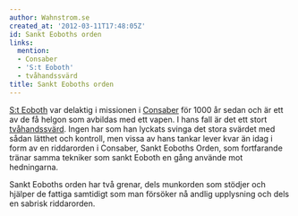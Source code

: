 ```yaml
---
author: Wahnstrom.se
created_at: '2012-03-11T17:48:05Z'
id: Sankt Eoboths orden
links:
  mention:
  - Consaber
  - 'S:t Eoboth'
  - tvåhandssvärd
title: Sankt Eoboths orden
---
```


[S:t Eoboth] var delaktig i missionen i [Consaber] för 1000 år sedan och är ett av de få helgon som
avbildas med ett vapen. I hans fall är det ett stort [tvåhandssvärd]. Ingen har som han lyckats
svinga det stora svärdet med sådan lätthet och kontroll, men vissa av hans tankar lever kvar än idag
i form av en riddarorden i Consaber, Sankt Eoboths Orden, som fortfarande tränar samma tekniker som
sankt Eoboth en gång använde mot hedningarna.

Sankt Eoboths orden har två grenar, dels munkorden som stödjer och hjälper de fattiga samtidigt som
man försöker nå andlig upplysning och dels en sabrisk riddarorden.

  [S:t Eoboth]: St_Eoboth
  [Consaber]: Consaber
  [tvåhandssvärd]: tvåhandssvärd